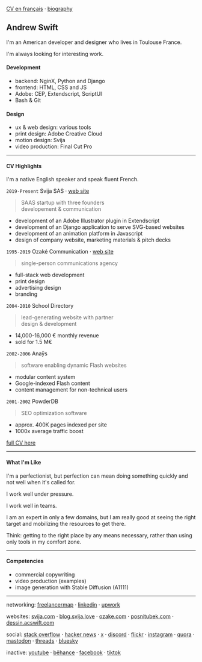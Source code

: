 [CV en français](CV%C2%A0(fran%C3%A7ais).md) · [biography](bio.md)

## Andrew Swift

I'm an American developer and designer who lives in Toulouse France.

I'm always looking for interesting work.

#### Development
- backend: NginX, Python and Django
- frontend: HTML, CSS and JS
- Adobe: CEP, Extendscript, ScriptUI
- Bash & Git

#### Design
- ux & web design: various tools
- print design: Adobe Creative Cloud
- motion design: Svija
- video production: Final Cut Pro

---
#### CV Highlights

I'm a native English speaker and speak fluent French.

`2019-Present` Svija SAS · [web site](https://svija.com)
> SAAS startup with three founders  
> developement & communication
- development of an Adobe Illustrator plugin in Extendscript
- development of an Django application to serve SVG-based websites
- development of an animation platform in Javascript
- design of company website, marketing materials & pitch decks

`1995-2019` Ozaké Communication · [web site](https://ozake.com)
> single-person communications agency
- full-stack web development
- print design
- advertising design
- branding

`2004-2010` School Directory
> lead-generating website with partner  
> design & development
- 14,000-16,000 € monthly revenue
- sold for 1.5 M€

`2002-2006` Anaÿs
> software enabling dynamic Flash websites
- modular content system
- Google-indexed Flash content
- content management for non-technical users

`2001-2002` PowderDB
> SEO optimization software
- approx. 400K pages indexed per site
- 1000x average traffic boost

[full CV here](CV.md)

---
#### What I'm Like

I'm a perfectionist, but perfection can mean doing something quickly and not well when it's called for.

I work well under pressure.

I work well in teams.

I am an expert in only a few domains, but I am really good at seeing the right target and mobilizing the resources to get there.

Think: getting to the right place by any means necessary, rather than using only tools in my comfort zone.

---
#### Competencies

- commercial copywriting
- video production (examples)
- image generation with Stable Diffusion (A1111)

---
networking:
[freelancermap](https://www.freelancermap.com/profile/andrew-swift) ·
[linkedin](https://www.linkedin.com/in/andrew-swift-89415014b/) ·
[upwork](https://www.upwork.com/freelancers/~01be05117193e5a372)

websites:
[svija.com](https://svija.com "building websites with Adobe Illustrator") ·
[blog.svija.love](https://blog.svija.love "company blog") ·
[ozake.com](https://ozake.com "design & web development") ·
[posnitubek.com](http://posnitubek.com "personal blog") ·
[dessin.acswift.com](http://dessin.acswift.com/ "drawing classes (in French)")

social:
[stack overflow](https://stackoverflow.com/users/72958/andy-swift "Stack Overflow profile page") ·
[hacker news](https://news.ycombinator.com/user?id=AndrewSwift "Hacker News profile page") ·
[x](https://x.com/andysvija "X feed") ·
[discord](https://discord.com/users/798242260365738064 "Discord profile") · 
[flickr](https://www.flickr.com/photos/andrewcarrollswift/albums "classical drawings") ·
[instagram](https://instagram.com/acswift "photography") ·
[quora](https://www.quora.com/profile/Andrew-Swift-35 "questions and answers") ·
[mastodon](https://mastodon.social/@acswift "networking") ·
[threads](https://www.threads.net/@acswift "networking") ·
[bluesky](https://bsky.app/profile/acswift.bsky.social "networking")

inactive:
[youtube](https://www.youtube.com/@andysvija "unused") ·
[bēhance](https://www.behance.net/andrewswift "unused") ·
[facebook](https://www.facebook.com/andrewcswift "unused") ·
[tiktok](https://www.tiktok.com/@andysvija "unused")

